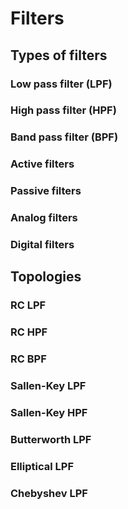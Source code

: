 # Filters

## Types of filters

### Low pass filter (LPF)

### High pass filter (HPF)

### Band pass filter (BPF)

### Active filters

### Passive filters

### Analog filters

### Digital filters

## Topologies

### RC LPF

### RC HPF

### RC BPF

### Sallen-Key LPF

### Sallen-Key HPF

### Butterworth LPF

### Elliptical LPF

### Chebyshev LPF

